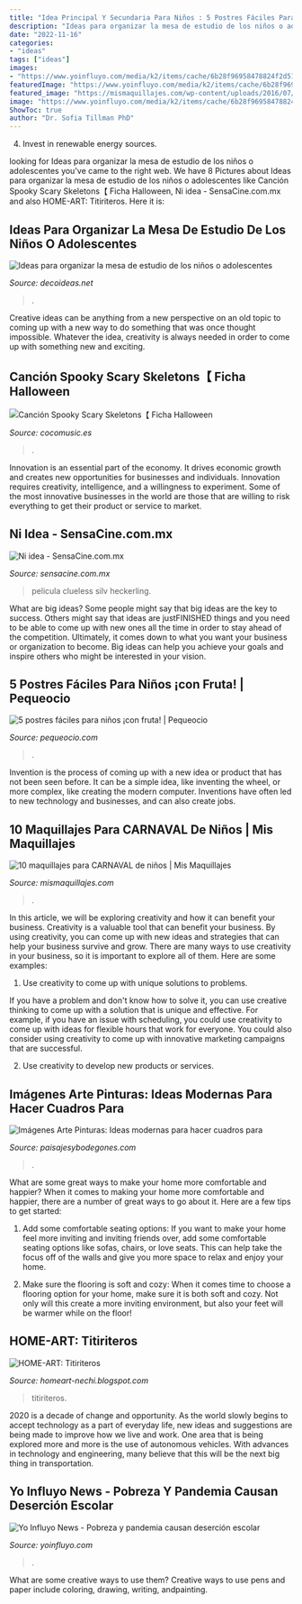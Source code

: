 ```yaml
---
title: "Idea Principal Y Secundaria Para Niños : 5 Postres Fáciles Para Niños ¡con Fruta!"
description: "Ideas para organizar la mesa de estudio de los niños o adolescentes"
date: "2022-11-16"
categories:
- "ideas"
tags: ["ideas"]
images:
- "https://www.yoinfluyo.com/media/k2/items/cache/6b28f96958478824f2d514654d25aa7c_L.jpg"
featuredImage: "https://www.yoinfluyo.com/media/k2/items/cache/6b28f96958478824f2d514654d25aa7c_L.jpg"
featured_image: "https://mismaquillajes.com/wp-content/uploads/2016/07/maquillaje-carnaval-niños-ave-2.jpg"
image: "https://www.yoinfluyo.com/media/k2/items/cache/6b28f96958478824f2d514654d25aa7c_L.jpg"
ShowToc: true
author: "Dr. Sofia Tillman PhD"
---
```



4. Invest in renewable energy sources. 

	

		
looking for Ideas para organizar la mesa de estudio de los niños o adolescentes you've came to the right web. We have 8 Pictures about Ideas para organizar la mesa de estudio de los niños o adolescentes like Canción Spooky Scary Skeletons【 Ficha Halloween, Ni idea - SensaCine.com.mx and also HOME-ART: Titiriteros. Here it is:
		
    
## Ideas Para Organizar La Mesa De Estudio De Los Niños O Adolescentes

<img loading=lazy src="https://www.decoideas.net/wp-content/uploads/2012/07/organizar-mesa-estudio-11.jpg" onerror="this.onerror=null;this.src='https://tse4.mm.bing.net/th?id=OIP.hpJbpvV3krEfDg0hzKX6VAHaKM&amp;pid=15.1';" alt="Ideas para organizar la mesa de estudio de los niños o adolescentes">

_Source: decoideas.net_

>. 

	

Creative ideas can be anything from a new perspective on an old topic to coming up with a new way to do something that was once thought impossible. Whatever the idea, creativity is always needed in order to come up with something new and exciting.

    
## Canción Spooky Scary Skeletons【 Ficha Halloween

<img loading=lazy src="https://cocomusic.es/wp-content/uploads/2020/10/P-BASICO-5-6-Cancion-Spooky-Scary-Skeletons.png" onerror="this.onerror=null;this.src='https://tse3.mm.bing.net/th?id=OIP.L64zf-4aeRvMrixo068KiAHaKe&amp;pid=15.1';" alt="Canción Spooky Scary Skeletons【 Ficha Halloween">

_Source: cocomusic.es_

>. 

	

Innovation is an essential part of the economy. It drives economic growth and creates new opportunities for businesses and individuals. Innovation requires creativity, intelligence, and a willingness to experiment. Some of the most innovative businesses in the world are those that are willing to risk everything to get their product or service to market.

    
## Ni Idea - SensaCine.com.mx

<img loading=lazy src="https://mx.web.img3.acsta.net/pictures/19/09/25/00/36/1491409.jpg" onerror="this.onerror=null;this.src='https://tse1.mm.bing.net/th?id=OIP.wnEbNfDlBeK9zoipRXGQqAHaKh&amp;pid=15.1';" alt="Ni idea - SensaCine.com.mx">

_Source: sensacine.com.mx_

>pelicula clueless silv heckerling. 

	

What are big ideas?
Some people might say that big ideas are the key to success. Others might say that ideas are justFINISHED things and you need to be able to come up with new ones all the time in order to stay ahead of the competition. Ultimately, it comes down to what you want your business or organization to become. Big ideas can help you achieve your goals and inspire others who might be interested in your vision.

    
## 5 Postres Fáciles Para Niños ¡con Fruta! | Pequeocio

<img loading=lazy src="https://www.pequeocio.com/wp-content/uploads/2014/03/bananas-con-chocolate.jpg" onerror="this.onerror=null;this.src='https://tse2.mm.bing.net/th?id=OIP.Db7Pkd62BPeLh252E5txdQHaLL&amp;pid=15.1';" alt="5 postres fáciles para niños ¡con fruta! | Pequeocio">

_Source: pequeocio.com_

>. 

	

Invention is the process of coming up with a new idea or product that has not been seen before. It can be a simple idea, like inventing the wheel, or more complex, like creating the modern computer. Inventions have often led to new technology and businesses, and can also create jobs.

    
## 10 Maquillajes Para CARNAVAL De Niños | Mis Maquillajes

<img loading=lazy src="https://mismaquillajes.com/wp-content/uploads/2016/07/maquillaje-carnaval-niños-ave-2.jpg" onerror="this.onerror=null;this.src='https://tse2.mm.bing.net/th?id=OIP.53NmW5WcHTRFbJ4zprUZGwHaJ3&amp;pid=15.1';" alt="10 maquillajes para CARNAVAL de niños | Mis Maquillajes">

_Source: mismaquillajes.com_

>. 

	

In this article, we will be exploring creativity and how it can benefit your business.
Creativity is a valuable tool that can benefit your business. By using creativity, you can come up with new ideas and strategies that can help your business survive and grow. There are many ways to use creativity in your business, so it is important to explore all of them. Here are some examples:
1. Use creativity to come up with unique solutions to problems.

If you have a problem and don't know how to solve it, you can use creative thinking to come up with a solution that is unique and effective. For example, if you have an issue with scheduling, you could use creativity to come up with ideas for flexible hours that work for everyone. You could also consider using creativity to come up with innovative marketing campaigns that are successful.

2. Use creativity to develop new products or services.

    
## Imágenes Arte Pinturas: Ideas Modernas Para Hacer Cuadros Para

<img loading=lazy src="http://2.bp.blogspot.com/-0G0NpjXDsFI/VcpOFHZdPKI/AAAAAAADfmg/wPciE_amssk/s1600/ideas-cuadros-dormitorios-infantiles%2B_05.JPG" onerror="this.onerror=null;this.src='https://tse3.mm.bing.net/th?id=OIP.rA46qrQdwbSQBcayw38c-AHaFg&amp;pid=15.1';" alt="Imágenes Arte Pinturas: Ideas modernas para hacer cuadros para">

_Source: paisajesybodegones.com_

>. 

	

What are some great ways to make your home more comfortable and happier?
When it comes to making your home more comfortable and happier, there are a number of great ways to go about it. Here are a few tips to get started:
1. Add some comfortable seating options: If you want to make your home feel more inviting and inviting friends over, add some comfortable seating options like sofas, chairs, or love seats. This can help take the focus off of the walls and give you more space to relax and enjoy your home.

2. Make sure the flooring is soft and cozy: When it comes time to choose a flooring option for your home, make sure it is both soft and cozy. Not only will this create a more inviting environment, but also your feet will be warmer while on the floor!


    
## HOME-ART: Titiriteros

<img loading=lazy src="https://4.bp.blogspot.com/_V9Usvw2uWVU/TLx0XyVrA8I/AAAAAAAAABg/5NMzRkAOGoc/s1600/22069_1390437720776_1227113038_31129487_1215612_n.jpg" onerror="this.onerror=null;this.src='https://tse2.mm.bing.net/th?id=OIP.K4CJ9a9bN3Y7O4YZBkXwUAHaEl&amp;pid=15.1';" alt="HOME-ART: Titiriteros">

_Source: homeart-nechi.blogspot.com_

>titiriteros. 

	

2020 is a decade of change and opportunity. As the world slowly begins to accept technology as a part of everyday life, new ideas and suggestions are being made to improve how we live and work. One area that is being explored more and more is the use of autonomous vehicles. With advances in technology and engineering, many believe that this will be the next big thing in transportation.

    
## Yo Influyo News - Pobreza Y Pandemia Causan Deserción Escolar

<img loading=lazy src="https://www.yoinfluyo.com/media/k2/items/cache/6b28f96958478824f2d514654d25aa7c_L.jpg" onerror="this.onerror=null;this.src='https://tse1.mm.bing.net/th?id=OIP.UWeR2fAaCATpe5_n4nqrzQHaEc&amp;pid=15.1';" alt="Yo Influyo News - Pobreza y pandemia causan deserción escolar">

_Source: yoinfluyo.com_

>. 

	

What are some creative ways to use them?
Creative ways to use pens and paper include coloring, drawing, writing, andpainting.

